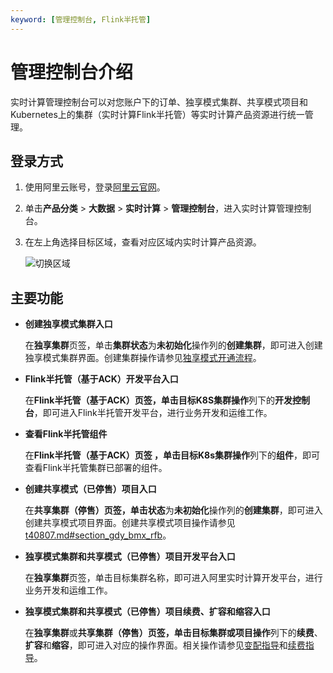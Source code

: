 ```yaml
---
keyword: [管理控制台, Flink半托管]
---
```


# 管理控制台介绍

实时计算管理控制台可以对您账户下的订单、独享模式集群、共享模式项目和Kubernetes上的集群（实时计算Flink半托管）等实时计算产品资源进行统一管理。

## 登录方式

1.  使用阿里云账号，登录[阿里云官网](https://www.aliyun.com/)。

2.  单击**产品分类** \> **大数据** \> **实时计算** \> **管理控制台**，进入实时计算管理控制台。

3.  在左上角选择目标区域，查看对应区域内实时计算产品资源。

    ![切换区域](https://static-aliyun-doc.oss-cn-hangzhou.aliyuncs.com/assets/img/zh-CN/1974359951/p76749.png)


## 主要功能

-   **创建独享模式集群入口**

    在**独享集群**页签，单击**集群状态**为**未初始化**操作列的**创建集群**，即可进入创建独享模式集群界面。创建集群操作请参见[独享模式开通流程](/intl.zh-CN/独享模式/准备工作/开通服务和创建项目.md)。

-   **Flink半托管（基于ACK）开发平台入口**

    在**Flink半托管（基于ACK）**页签，单击目标K8S集群**操作**列下的**开发控制台**，即可进入Flink半托管开发平台，进行业务开发和运维工作。

-   **查看Flink半托管组件**

    在**Flink半托管（基于ACK）**页签 ，单击目标K8s集群**操作**列下的**组件**，即可查看Flink半托管集群已部署的组件。

-   **创建共享模式（已停售）项目入口**

    在**共享集群（停售）**页签，单击**状态**为**未初始化**操作列的**创建集群**，即可进入创建共享模式项目界面。创建共享模式项目操作请参见[t40807.md\#section\_gdy\_bmx\_rfb](/intl.zh-CN/独享模式/准备工作/开通服务和创建项目.md)。

-   **独享模式集群和共享模式（已停售）项目开发平台入口**

    在**独享集群**页签，单击目标集群名称，即可进入阿里实时计算开发平台，进行业务开发和运维工作。

-   **独享模式集群和共享模式（已停售）项目续费、扩容和缩容入口**

    在**独享集群**或**共享集群（停售）**页签，单击目标集群或项目**操作**列下的**续费**、**扩容**和**缩容**，即可进入对应的操作界面。相关操作请参见[变配指导](/intl.zh-CN/独享模式/产品定价/变配指导.md)和[续费指导](/intl.zh-CN/独享模式/产品定价/续费指导/自动续费.md)。


